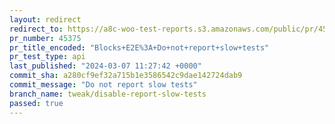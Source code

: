 ```yaml
---
layout: redirect
redirect_to: https://a8c-woo-test-reports.s3.amazonaws.com/public/pr/45375/api/index.html
pr_number: 45375
pr_title_encoded: "Blocks+E2E%3A+Do+not+report+slow+tests"
pr_test_type: api
last_published: "2024-03-07 11:27:42 +0000"
commit_sha: a280cf9ef32a715b1e3586542c9dae142724dab9
commit_message: "Do not report slow tests"
branch_name: tweak/disable-report-slow-tests
passed: true
---
```

